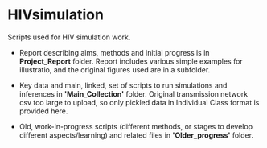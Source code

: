 # HIVsimulation
 Scripts used for HIV simulation work.
 
  * Report describing aims, methods and initial progress is in **Project_Report** folder. Report includes various simple examples for illustratio, and the original figures used are in a subfolder.

  * Key data and main, linked, set of scripts to run simulations and inferences in **'Main_Collection'** folder. Original transmission network csv too large to upload, so only pickled data in Individual Class format is provided here.

  * Old, work-in-progress scripts (different methods, or stages to develop different aspects/learning) and related files in **'Older_progress'** folder.
